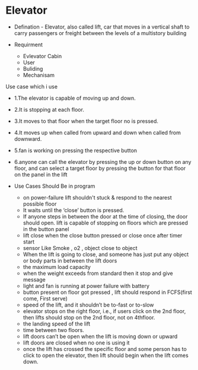 # Elevator 
 - Defination - Elevator, also called lift, car that moves in a vertical shaft to carry passengers or freight between the levels of a multistory building
 
 
 - Requirment
   - Evlevator Cabin
   - User
   - Buliding
   - Mechanisam 
 
 Use case which i use
  - 1.The elevator is capable of moving up and down.
  - 2.It is stopping at each floor. 
  - 3.It moves to that floor when the target floor no is pressed.
  - 4.It moves up when called from upward and down when called from downward.
  - 5.fan is working on pressing the respective button 
  - 6.anyone can call the elevator by pressing the up or down button on any floor, and can select a target floor by pressing the button for that floor on the panel in the lift
 
 
 - Use Cases Should Be in program
 
    - on power-failure lift shouldn't stuck & respond to the nearest possible floor
    - It waits until the ‘close’ button is pressed. 
    - If anyone steps in between the door at the time of closing, the door should open. lift is capable of stopping on floors which are pressed in the button panel 
    - lift close when the close button pressed or close once after timer start
    - sensor Like Smoke , o2 , object close to object 
    - When the lift is going to close, and someone has just put any object or body parts in between the lift doors 
    - the maximum load capacity
    - when the weight exceeds from standard then it stop and give message
    - light and fan is running at power failure with battery
    - button present on floor got pressed , lift should respond in FCFS(first come, First serve)
    - speed of the lift, and it shouldn’t be to-fast or to-slow
    - elevator stops on the right floor, i.e., if users click on the 2nd floor, then lifts should stop on the 2nd floor, not on 4thfloor. 
    - the landing speed of the lift 
    - time between two  floors. 
    - lift doors can’t be open when the lift is moving down or upward 
    - lift doors are closed when no one is using it 
    - once the lift has crossed the specific floor and some person has to click to open the elevator, then lift should begin when the lift comes down.
